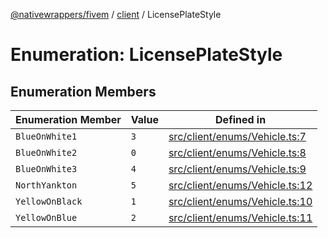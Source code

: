 [@nativewrappers/fivem](../../README.md) / [client](../README.md) / LicensePlateStyle

# Enumeration: LicensePlateStyle

## Enumeration Members

| Enumeration Member | Value | Defined in |
| ------ | ------ | ------ |
| `BlueOnWhite1` | `3` | [src/client/enums/Vehicle.ts:7](https://github.com/nativewrappers/fivem/blob/23974f37709c3a4a6a2e52877548e496df556c3f/src/client/enums/Vehicle.ts#L7) |
| `BlueOnWhite2` | `0` | [src/client/enums/Vehicle.ts:8](https://github.com/nativewrappers/fivem/blob/23974f37709c3a4a6a2e52877548e496df556c3f/src/client/enums/Vehicle.ts#L8) |
| `BlueOnWhite3` | `4` | [src/client/enums/Vehicle.ts:9](https://github.com/nativewrappers/fivem/blob/23974f37709c3a4a6a2e52877548e496df556c3f/src/client/enums/Vehicle.ts#L9) |
| `NorthYankton` | `5` | [src/client/enums/Vehicle.ts:12](https://github.com/nativewrappers/fivem/blob/23974f37709c3a4a6a2e52877548e496df556c3f/src/client/enums/Vehicle.ts#L12) |
| `YellowOnBlack` | `1` | [src/client/enums/Vehicle.ts:10](https://github.com/nativewrappers/fivem/blob/23974f37709c3a4a6a2e52877548e496df556c3f/src/client/enums/Vehicle.ts#L10) |
| `YellowOnBlue` | `2` | [src/client/enums/Vehicle.ts:11](https://github.com/nativewrappers/fivem/blob/23974f37709c3a4a6a2e52877548e496df556c3f/src/client/enums/Vehicle.ts#L11) |
